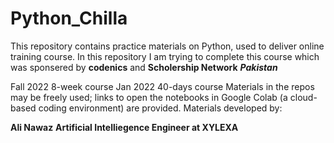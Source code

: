 # Python_Chilla
This repository contains practice materials on Python, used to deliver online training course.
In this repository I am trying to complete this course which was sponsered by **codenics** and **Scholership Network** _**Pakistan**_

Fall 2022 8-week course
Jan 2022 40-days course
Materials in the repos may be freely used; links to open the notebooks in Google Colab (a cloud-based coding environment) are provided. 
Materials developed by:

**Ali Nawaz**
**Artificial Intelliegence Engineer at XYLEXA**
